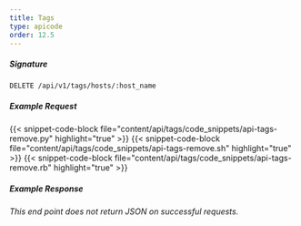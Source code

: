 ```yaml
---
title: Tags
type: apicode
order: 12.5
---
```


##### Signature
`DELETE /api/v1/tags/hosts/:host_name`
##### Example Request
{{< snippet-code-block file="content/api/tags/code_snippets/api-tags-remove.py" highlight="true" >}}
{{< snippet-code-block file="content/api/tags/code_snippets/api-tags-remove.sh" highlight="true" >}}
{{< snippet-code-block file="content/api/tags/code_snippets/api-tags-remove.rb" highlight="true" >}}
##### Example Response
*This end point does not return JSON on successful requests.*